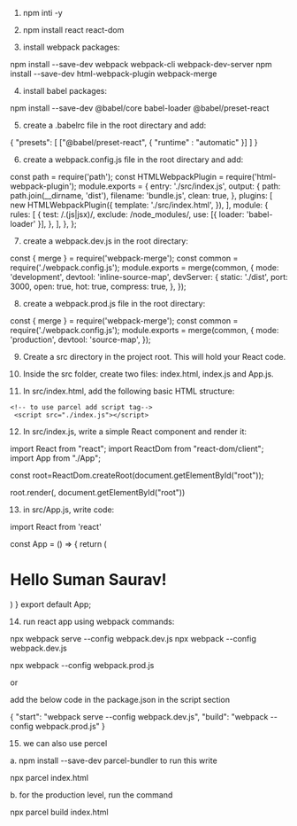 1. npm inti -y

2. npm install react react-dom

3. install webpack packages:

npm install --save-dev webpack webpack-cli webpack-dev-server
npm install --save-dev html-webpack-plugin webpack-merge

4. install babel packages:

npm install --save-dev @babel/core babel-loader @babel/preset-react

5. create a .babelrc file in the root directary and add:

{
    "presets": [
      ["@babel/preset-react", {
        "runtime" : "automatic"
      }]
    ]
  }

6. create a webpack.config.js file in the root directary and add:

const path = require('path');
const HTMLWebpackPlugin = require('html-webpack-plugin');
module.exports = {
  entry: './src/index.js',
  output: {
    path: path.join(__dirname, 'dist'),
    filename: 'bundle.js',
    clean: true,
  },
  plugins: [
    new HTMLWebpackPlugin({
      template: './src/index.html',
    }),
  ],
  module: {
    rules: [
      {
        test: /\.(js|jsx)/,
        exclude: /node_modules/,
        use: [{ loader: 'babel-loader' }],
      },
    ],
  },
};

7. create a webpack.dev.js in the root directary:

const { merge } = require('webpack-merge');
const common = require('./webpack.config.js');
module.exports = merge(common, {
  mode: 'development',
  devtool: 'inline-source-map',
  devServer: {
    static: './dist',
    port: 3000,
    open: true,
    hot: true,
    compress: true,
  },
});

8. create a webpack.prod.js file in the root directary:

const { merge } = require('webpack-merge');
const common = require('./webpack.config.js');
module.exports = merge(common, {
  mode: 'production',
  devtool: 'source-map',
});

9. Create a src directory in the project root. This will hold your React code.
10. Inside the src folder, create two files: index.html, index.js and App.js.

11. In src/index.html, add the following basic HTML structure:

<!DOCTYPE html>
<html lang="en">
<head>
    <meta charset="UTF-8">
    <meta name="viewport" content="width=device-width, initial-scale=1.0">
    <title>Webpack, Babel, and parcel</title>
</head>
<body>
    <div id="root"></div>
    
    <!-- to use parcel add script tag-->
     <script src="./index.js"></script>
</body>
</html>


12. In src/index.js, write a simple React component and render it:

import React from "react";
import ReactDom from "react-dom/client";
import App from "./App";


const root=ReactDom.createRoot(document.getElementById("root"));

root.render(<App/>, document.getElementById("root"))

13. in src/App.js, write code:

import React from 'react'

const App = () => {
  return (
    <h1>
      Hello Suman Saurav!
    </h1>
  )
}
export default App;


14. run react app using webpack commands:

npx webpack serve --config webpack.dev.js
npx webpack --config webpack.dev.js

npx webpack --config webpack.prod.js

or


add the below code in the package.json in the script section

{
   "start": "webpack serve --config webpack.dev.js",
   "build": "webpack --config webpack.prod.js"
}

15. we can also use percel

a. npm install --save-dev parcel-bundler 
 to run this write 
 
 npx parcel index.html



b. for the production level, run the command

npx parcel build index.html


